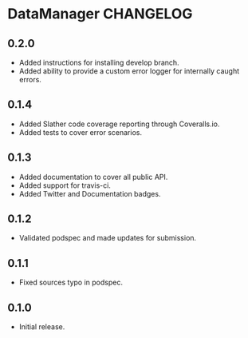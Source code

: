 # DataManager CHANGELOG

## 0.2.0

- Added instructions for installing develop branch.
- Added ability to provide a custom error logger for internally caught errors.

## 0.1.4

- Added Slather code coverage reporting through Coveralls.io.
- Added tests to cover error scenarios.

## 0.1.3

- Added documentation to cover all public API.
- Added support for travis-ci.
- Added Twitter and Documentation badges.

## 0.1.2

- Validated podspec and made updates for submission.

## 0.1.1

- Fixed sources typo in podspec.

## 0.1.0

- Initial release.